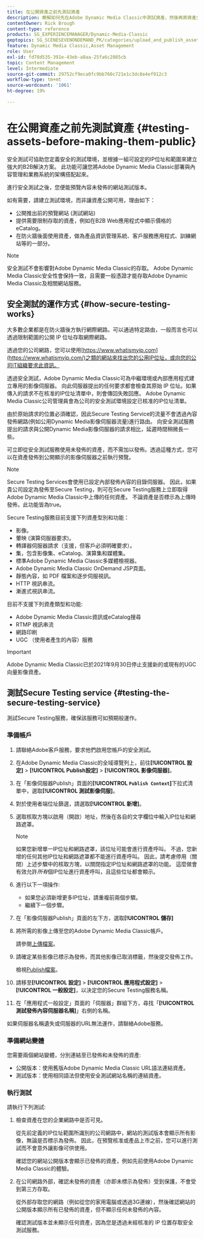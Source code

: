 ```yaml
---
title: 在公開資產之前先測試資產
description: 瞭解如何先在Adobe Dynamic Media Classic中測試資產，然後再將資產公開。
contentOwner: Rick Brough
content-type: reference
products: SG_EXPERIENCEMANAGER/Dynamic-Media-Classic
geptopics: SG_SCENESEVENONDEMAND_PK/categories/upload_and_publish_assets
feature: Dynamic Media Classic,Asset Management
role: User
exl-id: fd78d535-391e-43eb-a8aa-25fa6c2885cb
topic: Content Management
level: Intermediate
source-git-commit: 29752cf9eca0fc9bb760c721e1c3dc8e4ef912c3
workflow-type: tm+mt
source-wordcount: '1061'
ht-degree: 19%

---
```


# 在公開資產之前先測試資產 {#testing-assets-before-making-them-public}

安全測試可協助您定義安全的測試環境，並根據一組可設定的IP位址和範圍來建立強大的B2B解決方案。 此功能可讓您將Adobe Dynamic Media Classic部署與內容管理和業務系統的架構搭配起來。

進行安全測試之後，您便能預覽內容未發佈的網站測試版本。

如有需要，請建立測試環境，而非讓資產公開可用，理由如下：

* 公開推出前的預覽網站 (測試網站)
* 提供需要限制存取的資產，例如在B2B Web應用程式中顯示價格的eCatalog。
* 在防火牆後面使用資產，做為產品資訊管理系統、客戶服務應用程式、訓練網站等的一部分。

>[!NOTE]
>
>安全測試不會影響對Adobe Dynamic Media Classic的存取。 Adobe Dynamic Media Classic安全性會保持一致，且需要一般憑證才能存取Adobe Dynamic Media Classic及相關網站服務。

## 安全測試的運作方式 {#how-secure-testing-works}

大多數企業都是在防火牆後方執行網際網路。可以通過特定路由，一般而言也可以透過限制範圍的公開 IP 位址存取網際網路。

透過您的公司網路，您可以使用[https://www.whatismyip.com](https://www.whatismyip.com/)之類的網站來找出您的公用IP位址，或向您的公司IT組織要求此資訊。

透過安全測試，Adobe Dynamic Media Classic可為中繼環境或內部應用程式建立專用的影像伺服器。 向此伺服器提出的任何要求都會檢查其原始 IP 位址。如果傳入的請求不在核准的IP位址清單中，則會傳回失敗回應。 Adobe Dynamic Media Classic公司管理員會為公司的安全測試環境設定已核准的IP位址清單。

由於原始請求的位置必須確認，因此Secure Testing Service的流量不會透過內容發佈網路(例如公用Dynamic Media影像伺服器流量)進行路由。 向安全測試服務提出的請求與公開Dynamic Media影像伺服器的請求相比，延遲時間稍微長一些。

可立即從安全測試服務使用未發佈的資產，而不需加以發佈。透過這種方式，您可以在資產發佈到公開顯示的影像伺服器之前執行預覽。

>[!NOTE]
>
>Secure Testing Services會使用已設定內部發佈內容的目錄伺服器。 因此，如果貴公司設定為發佈至Secure Testing，則可在Secure Testing服務上立即取得Adobe Dynamic Media Classic中上傳的任何資產。 不論資產是否標示為上傳時發佈，此功能皆為true。

Secure Testing服務目前支援下列資產型別和功能：

<!-- 

Comment Type: remark
Last Modified By: unknown unknown 
Last Modified Date: 

<p>Added videos to list below 9/11/2012. Moved "Render Server requests" from unsupported to supported, listed below on 3/15/2016 as per email from Cynthia March 11, 2016)</p>

 -->

* 影像。
* 暈映 (演算伺服器要求)。
* 轉譯器伺服器請求（支援，但客戶必須明確要求）。
* 集，包含影像集、eCatalog、演算集和媒體集。
* 標準Adobe Dynamic Media Classic多媒體檢視器。
* Adobe Dynamic Media Classic OnDemand JSP頁面。
* 靜態內容，如 PDF 檔案和逐步伺服視訊。
* HTTP 視訊串流。
* 漸進式視訊串流。

目前不支援下列資產類型和功能:

* Adobe Dynamic Media Classic資訊或eCatalog搜尋
* RTMP 視訊串流
* 網路印刷
* UGC （使用者產生的內容）服務

>[!IMPORTANT]
>
>Adobe Dynamic Media Classic已於2021年9月30日停止支援新的或現有的UGC向量影像資產。

## 測試Secure Testing service {#testing-the-secure-testing-service}

測試Secure Testing服務，確保該服務可如預期般運作。

<!-- >[!NOTE]
>
>*If you do not mention any IPs under **[!UICONTROL Setup]** > **[!UICONTROL Application Setup]** > **[!UICONTROL Publish Setup]** > **[!UICONTROL Image Server]** > **[!UICONTROL Test Image Service]***: If you add an IP only, that IP is able to call the assets and no other IP are allowed to make the calls. As long there is no IP mentioned under that section, all IPs are allowed to make the calls for the assets, and they show up. -->

### 準備帳戶

<!-- 

Comment Type: remark
Last Modified By: unknown unknown 
Last Modified Date: 

<p>RB: Rewrote entire steps under "Prepare your account" 9/10/2012</p>

 -->

1. 請聯絡Adobe客戶服務，要求他們啟用您帳戶的安全測試。
1. 在Adobe Dynamic Media Classic的全域導覽列上，前往&#x200B;**[!UICONTROL 設定]** > **[!UICONTROL Publish設定]** > **[!UICONTROL 影像伺服器]**。
1. 在「影像伺服器Publish」頁面的&#x200B;**[!UICONTROL `Publish Context`]**&#x200B;下拉式清單中，選取&#x200B;**[!UICONTROL 測試影像伺服]**。
1. 對於使用者端位址篩選，請選取&#x200B;**[!UICONTROL 新增]**。
1. 選取核取方塊以啟用（開啟）地址，然後在各自的文字欄位中輸入IP位址和網路遮罩。

   >[!NOTE]
   >
   >如果您新增單一IP位址和網路遮罩，該位址可能會進行資產呼叫。 不過，您新增的任何其他IP位址和網路遮罩都不能進行資產呼叫。 因此，請考慮停用（關閉）上述步驟中的核取方塊，以關閉指定IP位址和網路遮罩的功能。 這麼做會有效允許&#x200B;*所有*&#x200B;個IP位址進行資產呼叫，且這些位址都會顯示。

1. 進行以下一項操作:
   * 如果您必須新增更多IP位址，請重複前兩個步驟。
   * 繼續下一個步驟。
1. 在「影像伺服器Publish」頁面的左下方，選取&#x200B;**[!UICONTROL 儲存]**
1. 將所需的影像上傳至您的Adobe Dynamic Media Classic帳戶。

   請參閱[上傳檔案](uploading-files.md#uploading_files)。

1. 請確定某些影像已標示為發佈，而其他影像已取消標籤，然後提交發佈工作。

   檢視[Publish檔案](publishing-files.md#publishing_files)。

1. 請移至&#x200B;**[!UICONTROL 設定]** > **[!UICONTROL 應用程式設定]** > **[!UICONTROL 一般設定]**，以決定您的Secure Testing服務名稱。
1. 在「應用程式一般設定」頁面的「伺服器」群組下方，尋找「**[!UICONTROL 測試發佈內容伺服器名稱]**」右側的名稱。

如果伺服器名稱遺失或伺服器的URL無法運作，請聯絡Adobe服務。

### 準備網站變體

您需要兩個網站變體，分別連結至已發佈和未發佈的資產: 

* 公開版本：使用舊版Adobe Dynamic Media Classic URL語法連結資產。
* 測試版本：使用相同語法但使用安全測試網站名稱的連結資產。

### 執行測試

請執行下列測試:

1. 檢查資產在您的企業網路中是否可見。

   從先前定義的IP位址範圍所識別的公司網路中，網站的測試版本會顯示所有影像，無論是否標示為發佈。 因此，在預覽核准或產品上市之前，您可以進行測試而不會意外讓影像可供使用。

   確認您的網站公開版本會顯示已發佈的資產，例如先前使用Adobe Dynamic Media Classic的體驗。

1. 在公司網路外部，確認未發佈的資產（亦即未標示為發佈）受到保護，不會受到第三方存取。

   從外部存取您的網路（例如從您的家用電腦或透過3G連線），然後確認網站的公開版本顯示所有已發佈的資產，但不顯示任何未發佈的內容。

   確認測試版本並未顯示任何資產，因為您是透過未經核准的 IP 位置存取安全測試服務。
